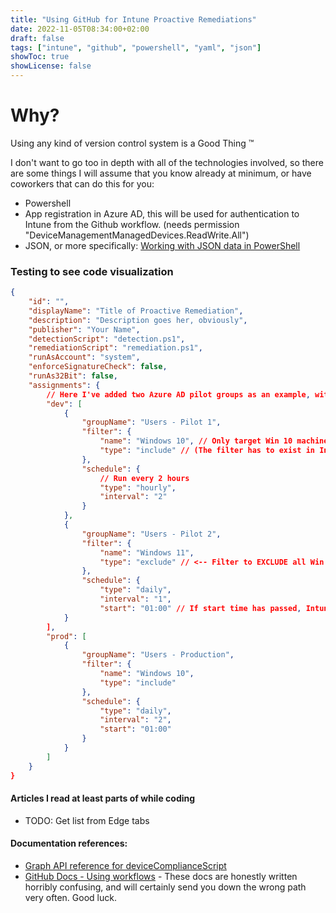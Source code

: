 ```yaml
---
title: "Using GitHub for Intune Proactive Remediations"
date: 2022-11-05T08:34:00+02:00
draft: false
tags: ["intune", "github", "powershell", "yaml", "json"]
showToc: true
showLicense: false
---
```


# Why?

Using any kind of version control system is a Good Thing ™

I don't want to go too in depth with all of the technologies involved, so there are some things I will assume that you know already at minimum, or have coworkers that can do this for you:

-   Powershell
-   App registration in Azure AD, this will be used for authentication to Intune from the Github workflow. (needs permission "DeviceManagementManagedDevices.ReadWrite.All")
-   JSON, or more specifically: [Working with JSON data in PowerShell](https://devblogs.microsoft.com/scripting/working-with-json-data-in-powershell/)

### Testing to see code visualization

```json
{
    "id": "",
    "displayName": "Title of Proactive Remediation",
    "description": "Description goes her, obviously",
    "publisher": "Your Name",
    "detectionScript": "detection.ps1",
    "remediationScript": "remediation.ps1",
    "runAsAccount": "system",
    "enforceSignatureCheck": false,
    "runAs32Bit": false,
    "assignments": {
        // Here I've added two Azure AD pilot groups as an example, with various filters and schedules.
        "dev": [
            {
                "groupName": "Users - Pilot 1",
                "filter": {
                    "name": "Windows 10", // Only target Win 10 machines
                    "type": "include" // (The filter has to exist in Intune already)
                },
                "schedule": {
                    // Run every 2 hours
                    "type": "hourly",
                    "interval": "2"
                }
            },
            {
                "groupName": "Users - Pilot 2",
                "filter": {
                    "name": "Windows 11",
                    "type": "exclude" // <-- Filter to EXCLUDE all Win 11 machines
                },
                "schedule": {
                    "type": "daily",
                    "interval": "1",
                    "start": "01:00" // If start time has passed, Intune will attempt to run it as soon as possible
            }
        ],
        "prod": [
            {
                "groupName": "Users - Production",
                "filter": {
                    "name": "Windows 10",
                    "type": "include"
                },
                "schedule": {
                    "type": "daily",
                    "interval": "2",
                    "start": "01:00"
                }
            }
        ]
    }
}
```

#### Articles I read at least parts of while coding

-   TODO: Get list from Edge tabs

#### Documentation references:

-   [Graph API reference for deviceComplianceScript](https://learn.microsoft.com/en-us/graph/api/resources/intune-devices-devicecompliancescript?view=graph-rest-beta)
-   [GitHub Docs - Using workflows](https://docs.github.com/en/actions/using-workflows) - These docs are honestly written horribly confusing, and will certainly send you down the wrong path very often. Good luck.
